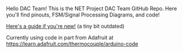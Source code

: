 Hello DAC Team! This is the NET Project DAC Team GitHub Repo. Here you'll find pinouts, FSM/Signal Processing Diagrams, and code!

[Here's a guide if you're new!](https://docs.google.com/document/d/1XFOED9Y5F-O-Ey5zrnBkcsw3NFgHHq2w2HsoIoBkd2Y/edit?usp=sharing) (a tiny bit outdated)

Currently using code in part from Adafruit at https://learn.adafruit.com/thermocouple/arduino-code

